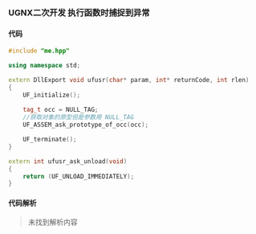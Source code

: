 ### UGNX二次开发 执行函数时捕捉到异常

#### 代码

```cpp
#include "me.hpp"

using namespace std;

extern DllExport void ufusr(char* param, int* returnCode, int rlen)
{
	UF_initialize();
	
	tag_t occ = NULL_TAG;
	//获取对象的原型但是参数用 NULL_TAG
	UF_ASSEM_ask_prototype_of_occ(occ);

	UF_terminate();
}

extern int ufusr_ask_unload(void)
{
	return (UF_UNLOAD_IMMEDIATELY);
}


```

#### 代码解析
> 未找到解析内容

